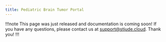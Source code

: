 ```yaml
---
title: Pediatric Brain Tumor Portal
---
```


!!!note
This page was just released and documentation is coming soon! If you have any questions, please contact us at support@stjude.cloud. Thank you!
!!!
